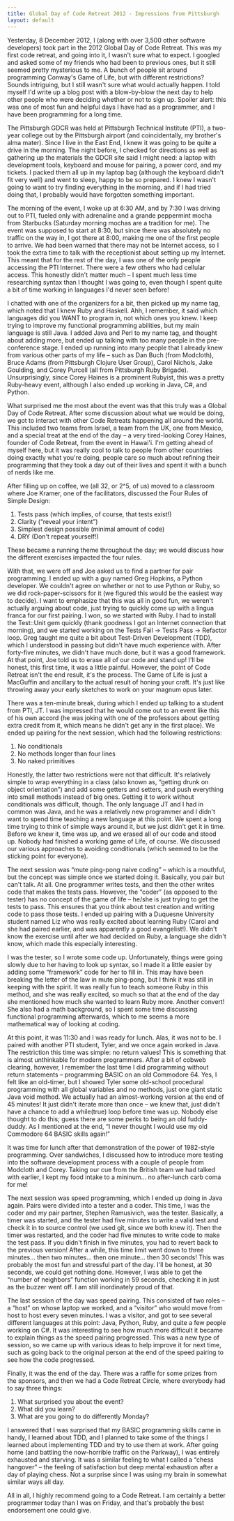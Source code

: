 ```yaml
---
title: Global Day of Code Retreat 2012 - Impressions from Pittsburgh
layout: default
---
```


Yesterday, 8 December 2012, I (along with over 3,500 other software developers) took part in the 2012 Global Day of Code Retreat.  This was my first code retreat, and going into it, I wasn't sure what to expect.  I googled and asked some of my friends who had been to previous ones, but it still seemed pretty mysterious to me.  A bunch of people sit around programming Conway's Game of Life, but with different restrictions?  Sounds intriguing, but I still wasn't sure what would actually happen.  I told myself I'd write up a blog post with a blow-by-blow the next day to help other people who were deciding whether or not to sign up.  Spoiler alert: this was one of most fun and helpful days I have had as a programmer, and I have been programming for a long time.

The Pittsburgh GDCR was held at Pittsburgh Technical Institute (PTI), a two-year college out by the Pittsburgh airport (and coincidentally, my brother's alma mater).  Since I live in the East End, I knew it was going to be quite a drive in the morning.  The night before, I checked for directions as well as gathering up the materials the GDCR site said I might need: a laptop with development tools, keyboard and mouse for pairing, a power cord, and my tickets.  I packed them all up in my laptop bag (although the keyboard didn't fit very well) and went to sleep, happy to be so prepared.  I knew I wasn't going to want to try finding everything in the morning, and if I had tried doing that, I probably would have forgotten something important.

The morning of the event, I woke up at 6:30 AM, and by 7:30 I was driving out to PTI, fueled only with adrenaline and a grande peppermint mocha from Starbucks (Saturday morning mochas are a tradition for me).  The event was supposed to start at 8:30, but since there was absolutely no traffic on the way in, I got there at 8:00, making me one of the first people to arrive.  We had been warned that there may not be Internet access, so I took the extra time to talk with the receptionist about setting up my Internet.  This meant that for the rest of the day, I was one of the only people accessing the PTI Internet.  There were a few others who had cellular access.  This honestly didn't matter much – I spent much less time researching syntax than I thought I was going to, even though I spent quite a bit of time working in languages I'd never seen before!

I chatted with one of the organizers for a bit, then picked up my name tag, which noted that I knew Ruby and Haskell.  Ahh, I remember, it said which languages did you WANT to program in, not which ones you knew.  I keep trying to improve my functional programming abilities, but my main language is still Java.  I added Java and Perl to my name tag, and thought about adding more, but ended up talking with too many people in the pre-conference stage.  I ended up running into many people that I already knew from various other parts of my life – such as Dan Buch (from Modcloth), Bruce Adams (from Pittsburgh Clojure User Group), Carol Nichols, Jake Goulding, and Corey Purcell (all from Pittsburgh Ruby Brigade).  Unsurprisingly, since Corey Haines is a prominent Rubyist, this was a pretty Ruby-heavy event, although I also ended up working in Java, C#, and Python.

What surprised me the most about the event was that this truly was a Global Day of Code Retreat.  After some discussion about what we would be doing, we got to interact with other Code Retreats happening all around the world.  This included two teams from Israel, a team from the UK, one from Mexico, and a special treat at the end of the day – a very tired-looking Corey Haines, founder of Code Retreat, from the event in Hawai'i.  I'm getting ahead of myself here, but it was really cool to talk to people from other countries doing exactly what you're doing, people care so much about refining their programming that they took a day out of their lives and spent it with a bunch of nerds like me.

After filling up on coffee, we (all 32, or 2^5, of us) moved to a classroom where Joe Kramer, one of the facilitators, discussed the Four Rules of Simple Design:

1. Tests pass (which implies, of course, that tests exist!)
2. Clarity (“reveal your intent”)
3. Simplest design possible (minimal amount of code)
4. DRY (Don't repeat yourself!)

These became a running theme throughout the day; we would discuss how the different exercises impacted the four rules.

With that, we were off and Joe asked us to find a partner for pair programming.  I ended up with a guy named Greg Hopkins, a Python developer.  We couldn't agree on whether or not to use Python or Ruby, so we did rock-paper-scissors for it (we figured this would be the easiest way to decide).  I want to emphasize that this was all in good fun, we weren't actually arguing about code, just trying to quickly come up with a lingua franca for our first pairing.  I won, so we started with Ruby.  I had to install the Test::Unit gem quickly (thank goodness I got an Internet connection that morning), and we started working on the Tests Fail -> Tests Pass -> Refactor loop.  Greg taught me quite a bit about Test-Driven Development (TDD), which I understood in passing but didn't have much experience with.  After forty-five minutes, we didn't have much done, but it was a good framework.  At that point, Joe told us to erase all of our code and stand up!  I'll be honest, this first time, it was a little painful.  However, the point of Code Retreat isn't the end result, it's the process.  The Game of Life is just a MacGuffin and ancillary to the actual result of honing your craft.  It's just like throwing away your early sketches to work on your magnum opus later.

There was a ten-minute break, during which I ended up talking to a student from PTI, JT.  I was impressed that he would come out to an event like this of his own accord (he was joking with one of the professors about getting extra credit from it, which means he didn't get any in the first place).  We ended up pairing for the next session, which had the following restrictions:

1. No conditionals
2. No methods longer than four lines
3. No naked primitives

Honestly, the latter two restrictions were not that difficult.  It's relatively simple to wrap everything in a class (also known as, “getting drunk on object orientation”) and add some getters and setters, and push everything into small methods instead of big ones.  Getting it to work without conditionals was difficult, though.  The only language JT and I had in common was Java, and he was a relatively new programmer and I didn't want to spend time teaching a new language at this point.  We spent a long time trying to think of simple ways around it, but we just didn't get it in time.  Before we knew it, time was up, and we erased all of our code and stood up.  Nobody had finished a working game of Life, of course.  We discussed our various approaches to avoiding conditionals (which seemed to be the sticking point for everyone).

The next session was “mute ping-pong naive coding” – which is a mouthful, but the concept was simple once we started doing it.  Basically, you pair but can't talk.  At all.  One programmer writes tests, and then the other writes code that makes the tests pass.  However, the “coder” (as opposed to the tester) has no concept of the game of life – he/she is just trying to get the tests to pass.  This ensures that you think about test creation and writing code to pass those tests.  I ended up pairing with a Duquesne University student named Liz who was really excited about learning Ruby (Carol and she had paired earlier, and was apparently a good evangelist!).  We didn't know the exercise until after we had decided on Ruby, a language she didn't know, which made this especially interesting.

I was the tester, so I wrote some code up.  Unfortunately, things were going slowly due to her having to look up syntax, so I made it a little easier by adding some “framework” code for her to fill in.  This may have been breaking the letter of the law in mute ping-pong, but I think it was still in keeping with the spirit.  It was really fun to teach someone Ruby in this method, and she was really excited, so much so that at the end of the day she mentioned how much she wanted to learn Ruby more.  Another convert!  She also had a math background, so I spent some time discussing functional programming afterwards, which to me seems a more mathematical way of looking at coding.

At this point, it was 11:30 and I was ready for lunch.  Alas, it was not to be.  I paired with another PTI student, Tyler, and we once again worked in Java.  The restriction this time was simple: no return values!  This is something that is almost unthinkable for modern programmers.  After a bit of cobweb clearing, however, I remember the last time I did programming without return statements – programming BASIC on an old Commodore 64.  Yes, I felt like an old-timer, but I showed Tyler some old-school procedural programming with all global variables and no methods, just one giant static Java void method.  We actually had an almost-working version at the end of 45 minutes!  It just didn't iterate more than once – we knew that, just didn't have a chance to add a while(true) loop before time was up.  Nobody else thought to do this; guess there are some perks to being an old fuddy-duddy.  As I mentioned at the end, “I never thought I would use my old Commodore 64 BASIC skills again!”

It was time for lunch after that demonstration of the power of 1982-style programming.  Over sandwiches, I discussed how to introduce more testing into the software development process with a couple of people from Modcloth and Corey.  Taking our cue from the British team we had talked with earlier, I kept my food intake to a mininum… no after-lunch carb coma for me!

The next session was speed programming, which I ended up doing in Java again.  Pairs were divided into a tester and a coder.  This time, I was the coder and my pair partner, Stephen Ramusivich, was the tester.  Basically, a timer was started, and the tester had five minutes to write a valid test and check it in to source control (we used git, since we both knew it).  Then the timer was restarted, and the coder had five minutes to write code to make the test pass.  If you didn't finish in five minutes, you had to revert back to the previous version!  After a while, this time limit went down to three minutes… then two minutes… then one minute… then 30 seconds!  This was probably the most fun and stressful part of the day.  I'll be honest, at 30 seconds, we could get nothing done.  However, I was able to get the “number of neighbors” function working in 59 seconds, checking it in just as the buzzer went off.  I am still inordinately proud of that.

The last session of the day was speed pairing.  This consisted of two roles – a “host” on whose laptop we worked, and a “visitor” who would move from host to host every seven minutes.  I was a visitor, and got to see several different languages at this point: Java, Python, Ruby, and quite a few people working on C#.  It was interesting to see how much more difficult it became to explain things as the speed pairing progressed.  This was a new  type of session, so we came up with various ideas to help improve it for next time, such as going back to the original person at the end of the speed pairing to see how the code progressed.

Finally, it was the end of the day.  There was a raffle for some prizes from the sponsors, and then we had a Code Retreat Circle, where everybody had to say three things:

1. What surprised you about the event?
2. What did you learn?
3. What are you going to do differently Monday?

I answered that I was surprised that my BASIC programming skills came in handy, I learned about TDD, and I planned to take some of the things I learned about implementing TDD and try to use them at work.  After going home (and battling the now-horrible traffic on the Parkway), I was entirely exhausted and starving.  It was a similar feeling to what I called a “chess hangover” – the feeling of satisfaction but deep mental exhaustion after a day of playing chess.  Not a surprise since I was using my brain in somewhat similar ways all day.

All in all, I highly recommend going to a Code Retreat.  I am certainly a better programmer today than I was on Friday, and that's probably the best endorsement one could give.